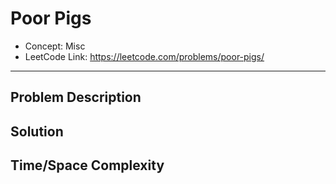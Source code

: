 # Poor Pigs

- Concept: Misc
- LeetCode Link: https://leetcode.com/problems/poor-pigs/

---

## Problem Description

## Solution

## Time/Space Complexity

